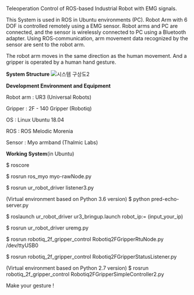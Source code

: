 Teleoperation Control of ROS-based Industrial Robot with EMG signals.

This System is used in ROS in Ubuntu environments (PC). Robot Arm with 6 DOF is controlled remotely using a EMG sensor. 
Robot arms and PC are connected, and the sensor is wirelessly connected to PC using a Bluetooth adapter. 
Using ROS-communication, arm movement data recognized by the sensor are sent to the robot arm.

The robot arm moves in the same direction as the human movement.
And a gripper is operated by a human hand gesture.


**System Structure**
![시스템 구상도2](https://user-images.githubusercontent.com/60131899/95708960-976d0a00-0c98-11eb-9fc4-d20ca56bdbd3.png)



**Development Environment and Equipment**


Robot arm : UR3 (Universal Robots)

Gripper : 2F - 140 Gripper (Robotiq)

OS : Linux Ubuntu 18.04

ROS : ROS Melodic Morenia

Sensor : Myo armband (Thalmic Labs)




**Working System**(in Ubuntu)


$ roscore

$ rosrun ros_myo myo-rawNode.py

$ rosrun ur_robot_driver listener3.py

(Virtual environment based on Python 3.6 version)
$ python pred-echo-server.py

$ roslaunch ur_robot_driver ur3_bringup.launch robot_ip:= (input_your_ip)

$ rosrun ur_robot_driver uremg.py

$ rosrun robotiq_2f_gripper_control Robotiq2FGripperRtuNode.py /dev/ttyUSB0

$ rosrun robotiq_2f_gripper_control Robotiq2FGripperStatusListener.py

(Virtual environment based on Python 2.7 version)
$ rosrun robotiq_2f_gripper_control Robotiq2FGripperSimpleController2.py


Make your gesture !


